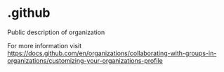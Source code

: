 # .github
Public description of organization

For more information visit https://docs.github.com/en/organizations/collaborating-with-groups-in-organizations/customizing-your-organizations-profile
